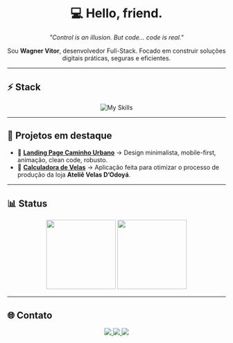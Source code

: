 <h1 align="center">💻 Hello, friend.</h1>

<div align="center">
  <p>
    <i>"Control is an illusion. But code... code is real."</i>  
  </p>
  <p>
    Sou <b>Wagner Vitor</b>, desenvolvedor Full-Stack.  
    Focado em construir soluções digitais práticas, seguras e eficientes.  
  </p>
</div>

---

## ⚡ Stack
<div align="center">

![My Skills](https://skillicons.dev/icons?i=js,ts,react,next,jquery,php,mysql,html,css,sass,git)

</div>

---

## 📂 Projetos em destaque
- 🔗 [**Landing Page Caminho Urbano**](https://caminhourbano.com.br/) → Design minimalista, mobile-first, animação, clean code, robusto.
- 🔗 [**Calculadora de Velas**](https://calculadoradevela.netlify.app/) → Aplicação feita para otimizar o processo de produção da loja **Ateliê Velas D’Odoyá**.  
---

## 📊 Status
<div align="center">
  <img src="https://github-readme-stats.vercel.app/api?username=wagner-wvn&show_icons=true&theme=tokyonight&hide_border=true&bg_color=0D1117&title_color=58A6FF&icon_color=58A6FF" height="160"/>
  <img src="https://github-readme-stats.vercel.app/api/top-langs/?username=wagner-wvn&layout=compact&theme=tokyonight&hide_border=true&bg_color=0D1117&title_color=58A6FF" height="160"/>
</div>

---

## 🌐 Contato
<div align="center">
  <a href="https://www.linkedin.com/in/wagner-vitor-novais">
    <img src="https://img.shields.io/badge/LinkedIn-0A66C2?style=for-the-badge&logo=linkedin&logoColor=white"/>
  </a>
  <a href="mailto:wagnervitornovais@gmail.com">
    <img src="https://img.shields.io/badge/Email-D14836?style=for-the-badge&logo=gmail&logoColor=white"/>
  </a>
  <a href="https://github.com/wagner-wvn">
    <img src="https://img.shields.io/badge/GitHub-000?style=for-the-badge&logo=github&logoColor=white"/>
  </a>
</div>
